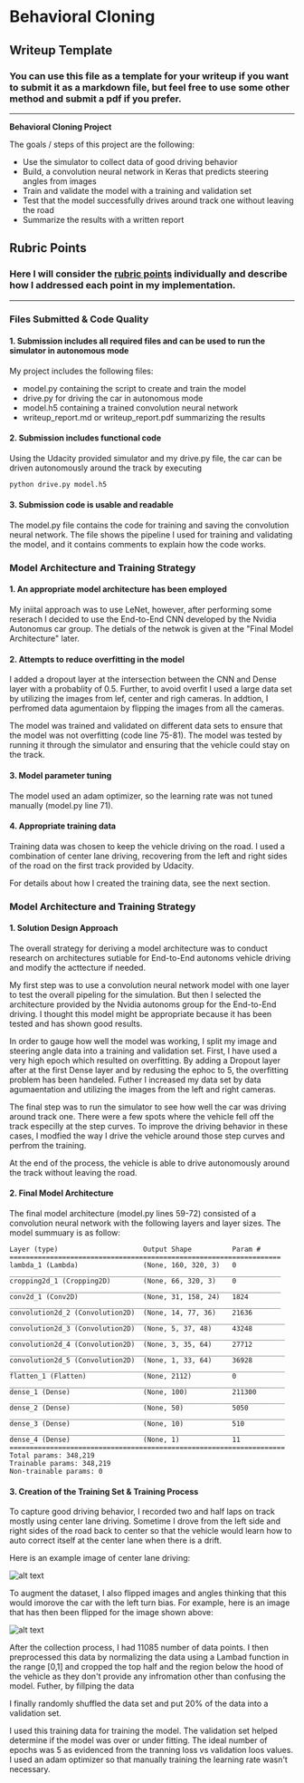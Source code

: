 # **Behavioral Cloning** 

## Writeup Template

### You can use this file as a template for your writeup if you want to submit it as a markdown file, but feel free to use some other method and submit a pdf if you prefer.

---

**Behavioral Cloning Project**

The goals / steps of this project are the following:
* Use the simulator to collect data of good driving behavior
* Build, a convolution neural network in Keras that predicts steering angles from images
* Train and validate the model with a training and validation set
* Test that the model successfully drives around track one without leaving the road
* Summarize the results with a written report


[//]: # (Image References)

[image1]: ./examples/center.jpg "center"
[image2]: ./examples/filped_center.jpg "filped_center"
[image3]: ./examples/placeholder_small.png "Recovery Image"
[image4]: ./examples/placeholder_small.png "Recovery Image"
[image5]: ./examples/placeholder_small.png "Recovery Image"
[image6]: ./examples/placeholder_small.png "Normal Image"
[image7]: ./examples/placeholder_small.png "Flipped Image"

## Rubric Points
### Here I will consider the [rubric points](https://review.udacity.com/#!/rubrics/432/view) individually and describe how I addressed each point in my implementation.  

---
### Files Submitted & Code Quality

#### 1. Submission includes all required files and can be used to run the simulator in autonomous mode

My project includes the following files:
* model.py containing the script to create and train the model
* drive.py for driving the car in autonomous mode
* model.h5 containing a trained convolution neural network 
* writeup_report.md or writeup_report.pdf summarizing the results

#### 2. Submission includes functional code
Using the Udacity provided simulator and my drive.py file, the car can be driven autonomously around the track by executing 
```sh
python drive.py model.h5
```

#### 3. Submission code is usable and readable

The model.py file contains the code for training and saving the convolution neural network. The file shows the pipeline I used for training and validating the model, and it contains comments to explain how the code works.

### Model Architecture and Training Strategy

#### 1. An appropriate model architecture has been employed

My iniital approach was to use LeNet, however, after performing some reserach I decided to use the End-to-End CNN  developed by the Nvidia Autonomus car group. The detials of the netwok is given at the "Final Model Architecture" later.

#### 2. Attempts to reduce overfitting in the model

I added a dropout layer at the intersection between the CNN and Dense layer with a probablity of 0.5. Further, to avoid overfit I used a large data set by utilizing the images from lef, center and righ cameras. In addtion, I perfromed  data agumentaion by flipping the images from all the cameras.

The model was trained and validated on different data sets to ensure that the model was not overfitting (code line 75-81). The model was tested by running it through the simulator and ensuring that the vehicle could stay on the track.

#### 3. Model parameter tuning

The model used an adam optimizer, so the learning rate was not tuned manually (model.py line 71).

#### 4. Appropriate training data

Training data was chosen to keep the vehicle driving on the road. I used a combination of center lane driving, recovering from the left and right sides of the road on the first track provided by Udacity. 

For details about how I created the training data, see the next section. 

### Model Architecture and Training Strategy


#### 1. Solution Design Approach

The overall strategy for deriving a model architecture was to conduct research on architectures sutiable for End-to-End autonoms vehicle driving and modify the acttecture if needed.

My first step was to use a convolution neural network model  with one layer to test the overall pipeling for the simulation. But then I selected the architecture provided by the Nvidia autonoms group for the End-to-End driving. I thought this model might be appropriate because it has been tested and has shown good results.

In order to gauge how well the model was working, I split my image and steering angle data into a training and validation set. First, I have used a very high epoch which resulted on overfitting. By adding a Dropout layer after at the first Dense layer and  by redusing the ephoc to 5, the overfitting problem has been handeled. Futher I increased my data set by data agumaentation and utilizing the images from the left and right cameras. 

The final step was to run the simulator to see how well the car was driving around track one. There were a few spots where the vehicle fell off the track especilly at the step curves. To improve the driving behavior in these cases, I modfied the way I drive the vehicle around those step curves and perfrom the training.

At the end of the process, the vehicle is able to drive autonomously around the track without leaving the road.

#### 2. Final Model Architecture

The final model architecture (model.py lines 59-72) consisted of a convolution neural network with the following layers and layer sizes. The model summuary is as follow:

```
Layer (type)                     Output Shape          Param #                 
===================================================================
lambda_1 (Lambda)                (None, 160, 320, 3)   0                     
___________________________________________________________________
cropping2d_1 (Cropping2D)        (None, 66, 320, 3)    0           
___________________________________________________________________
conv2d_1 (Conv2D)                (None, 31, 158, 24)   1824      
___________________________________________________________________
convolution2d_2 (Convolution2D)  (None, 14, 77, 36)    21636                
____________________________________________________________________
convolution2d_3 (Convolution2D)  (None, 5, 37, 48)     43248                
____________________________________________________________________
convolution2d_4 (Convolution2D)  (None, 3, 35, 64)     27712                  
____________________________________________________________________
convolution2d_5 (Convolution2D)  (None, 1, 33, 64)     36928                  
____________________________________________________________________
flatten_1 (Flatten)              (None, 2112)          0                     
____________________________________________________________________
dense_1 (Dense)                  (None, 100)           211300                   
____________________________________________________________________
dense_2 (Dense)                  (None, 50)            5050                           
____________________________________________________________________
dense_3 (Dense)                  (None, 10)            510                           
____________________________________________________________________
dense_4 (Dense)                  (None, 1)             11                             
====================================================================
Total params: 348,219
Trainable params: 348,219
Non-trainable params: 0
```


#### 3. Creation of the Training Set & Training Process

To capture good driving behavior, I recorded two and half laps on track mostly using center lane driving. Sometime I drove  from the left side and right sides of the road back to center so that the vehicle would learn how to auto correct itself at the center lane when there is a drift. 

 Here is an example image of center lane driving:

![alt text][image1]

To augment the dataset, I also flipped images and angles thinking that this would imorove the car with the left turn bias. For example, here is an image that has then been flipped for the image shown above:

![alt text][image2]


After the collection process, I had 11085 number of data points. I then preprocessed this data by normalizing the data using a Lambad function in the range [0,1] and cropped the top half and the region below the hood of the vehicle as they don't provide any infromation other than confusing the model. Futher, by fillping the data 


I finally randomly shuffled the data set and put 20% of the data into a validation set. 

I used this training data for training the model. The validation set helped determine if the model was over or under fitting. The ideal number of epochs was 5 as evidenced from the tranning loss vs validation loos values. I used an adam optimizer so that manually training the learning rate wasn't necessary.